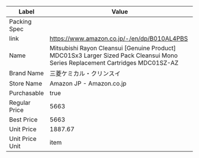 | Label           | Value                                                                                                                         |
| --------------- | ----------------------------------------------------------------------------------------------------------------------------- |
| Packing Spec    |                                                                                                                               |
| link            | https://www.amazon.co.jp/-/en/dp/B010AL4PBS                                                                                   |
| Name            | Mitsubishi Rayon Cleansui [Genuine Product] MDC01Sx3 Larger Sized Pack Cleansui Mono Series Replacement Cartridges MDC01SZ-AZ |
| Brand Name      | 三菱ケミカル・クリンスイ                                                                                                                  |
| Store Name      | Amazon JP - Amazon.co.jp                                                                                                      |
| Purchasable     | true                                                                                                                          |
| Regular Price   | 5663                                                                                                                          |
| Best Price      | 5663                                                                                                                          |
| Unit Price      | 1887.67                                                                                                                       |
| Unit Price Unit | item                                                                                                                          |

